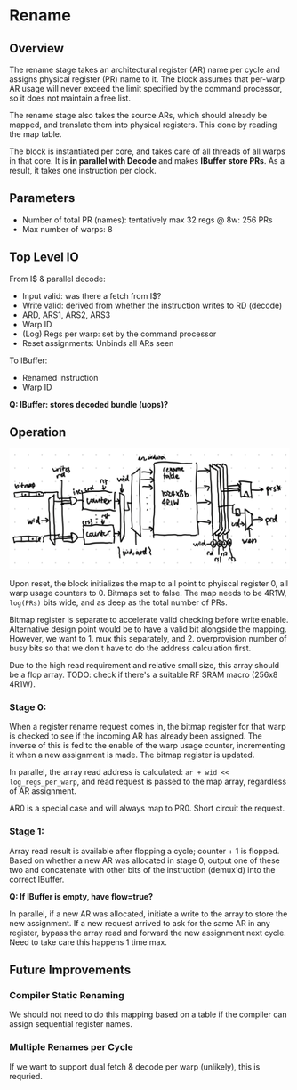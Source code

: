 # Rename

## Overview

The rename stage takes an architectural register (AR) name per cycle and
assigns physical register (PR) name to it. The block assumes that per-warp AR
usage will never exceed the limit specified by the command processor, so it
does not maintain a free list.

The rename stage also takes the source ARs, which should already be mapped, and
translate them into physical registers. This done by reading the map table.

The block is instantiated per core, and takes care of all threads of all warps
in that core. It is **in parallel with Decode** and makes **IBuffer store PRs**.
As a result, it takes one instruction per clock.

## Parameters

* Number of total PR (names): tentatively max 32 regs @ 8w: 256 PRs
* Max number of warps: 8

## Top Level IO

From I$ & parallel decode:
* Input valid: was there a fetch from I$?
* Write valid: derived from whether the instruction writes to RD (decode)
* ARD, ARS1, ARS2, ARS3
* Warp ID
* (Log) Regs per warp: set by the command processor
* Reset assignments: Unbinds all ARs seen

To IBuffer:
* Renamed instruction
* Warp ID

**Q: IBuffer: stores decoded bundle (uops)?**

## Operation

![Block Diagram](fig/rename.png)

Upon reset, the block initializes the map to all point to phyiscal register 0,
all warp usage counters to 0. Bitmaps set to false. The map needs to be 4R1W,
`log(PRs)` bits wide, and as deep as the total number of PRs.

Bitmap register is separate to accelerate valid checking before write enable.
Alternative design point would be to have a valid bit alongside the mapping.
However, we want to 1. mux this separately, and 2. overprovision number of busy
bits so that we don't have to do the address calculation first.

Due to the high read requirement and relative small size, this array should be a
flop array. TODO: check if there's a suitable RF SRAM macro (256x8 4R1W).

### Stage 0:

When a register rename request comes in, the bitmap register for that warp is
checked to see if the incoming AR has already been assigned. The inverse of
this is fed to the enable of the warp usage counter, incrementing it when a new
assignment is made. The bitmap register is updated.

In parallel, the array read address is calculated: `ar + wid <<
log_regs_per_warp`, and read request is passed to the map array, regardless of
AR assignment.

AR0 is a special case and will always map to PR0. Short circuit the request.

### Stage 1:

Array read result is available after flopping a cycle; counter + 1 is flopped.
Based on whether a new AR was allocated in stage 0, output one of these two and
concatenate with other bits of the instruction (demux'd) into the correct
IBuffer.

**Q: If IBuffer is empty, have flow=true?**

In parallel, if a new AR was allocated, initiate a write to the array to store
the new assignment. If a new request arrived to ask for the same AR in any
register, bypass the array read and forward the new assignment next cycle. Need
to take care this happens 1 time max.

## Future Improvements

### Compiler Static Renaming

We should not need to do this mapping based on a table if the compiler can
assign sequential register names.

### Multiple Renames per Cycle

If we want to support dual fetch & decode per warp (unlikely), this is
requried.

